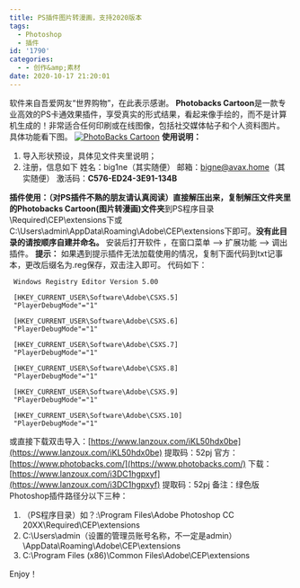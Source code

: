 ```yaml
---
title: PS插件图片转漫画，支持2020版本
tags:
  - Photoshop
  - 插件
id: '1790'
categories:
  - - 创作&amp;素材
date: 2020-10-17 21:20:01
---
```


软件来自吾爱网友“世界购物”，在此表示感谢。 **Photobacks Cartoon**是一款专业高效的PS卡通效果插件，享受真实的形式结果，看起来像手绘的，而不是计算机生成的！非常适合任何印刷或在线图像，包括社交媒体帖子和个人资料图片。 具体功能看下图。 [![PhotoBacks Cartoon](https://images.jubuzz.com/093741owdw02fa7a10y0aa.gif)](https://images.jubuzz.com/093741owdw02fa7a10y0aa.gif) **使用说明：**

1.  导入形状预设，具体见文件夹里说明；
2.  注册，信息如下 姓名：big1ne（其实随便） 邮箱：bigne@avax.home（其实随便） 激活码：**C576-ED24-3E91-134B**

**插件使用：（对PS插件不熟的朋友请认真阅读）**直接解压出来，复制**解压文件夹里的Photobacks Cartoon(图片转漫画)文件夹**到PS程序目录\\Required\\CEP\\extensions下或C:\\Users\\admin\\AppData\\Roaming\\Adobe\\CEP\\extensions下即可。**没有此目录的请按顺序自建并命名。** 安装后打开软件 ，在窗口菜单 —> 扩展功能 —> 调出插件。 **提示：** 如果遇到提示插件无法加载使用的情况，复制下面代码到txt记事本，更改后缀名为.reg保存，双击注入即可。 代码如下：

```
 Windows Registry Editor Version 5.00

 [HKEY_CURRENT_USER\Software\Adobe\CSXS.5]
 "PlayerDebugMode"="1"

 [HKEY_CURRENT_USER\Software\Adobe\CSXS.6]
 "PlayerDebugMode"="1"

 [HKEY_CURRENT_USER\Software\Adobe\CSXS.7]
 "PlayerDebugMode"="1"

 [HKEY_CURRENT_USER\Software\Adobe\CSXS.8]
 "PlayerDebugMode"="1"

 [HKEY_CURRENT_USER\Software\Adobe\CSXS.9]
 "PlayerDebugMode"="1"

 [HKEY_CURRENT_USER\Software\Adobe\CSXS.10]
 "PlayerDebugMode"="1"
```

或直接下载双击导入：[https://www.lanzoux.com/iKL50hdx0be](https://www.lanzoux.com/iKL50hdx0be) 提取码：52pj 官方：[https://www.photobacks.com/](https://www.photobacks.com/) 下载：[https://www.lanzoux.com/i3DC1hgpxyf](https://www.lanzoux.com/i3DC1hgpxyf) 提取码：52pj 备注：绿色版Photoshop插件路径分以下三种：

1.  （PS程序目录）如？:\\Program Files\\Adobe Photoshop CC 20XX\\Required\\CEP\\extensions
2.  C:\\Users\\admin（设置的管理员账号名称，不一定是admin）\\AppData\\Roaming\\Adobe\\CEP\\extensions
3.  C:\\Program Files (x86)\\Common Files\\Adobe\\CEP\\extensions

Enjoy！